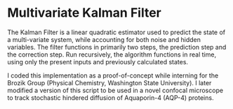 # Multivariate Kalman Filter

   The Kalman Filter is a linear quadratic estimator used to predict the state of a multi-variate system, while accounting for both noise and hidden variables. The filter functions in primarily two steps, the prediction step and the correction step. Run recursively, the algorithm functions in real time, using only the present inputs and previously calculated states.

   I coded this implementation as a proof-of-concept while interning for the Brozik Group (Physical Chemistry, Washington State University). I later modified a version of this script to be used in a novel confocal microscope to track stochastic hindered diffusion of Aquaporin-4 (AQP-4) proteins.
